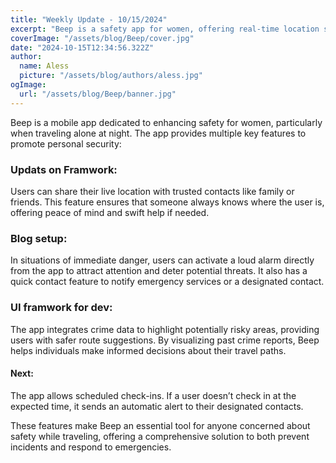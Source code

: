 ```yaml
---
title: "Weekly Update - 10/15/2024"
excerpt: "Beep is a safety app for women, offering real-time location sharing, emergency alerts, and crime data mapping to ensure secure travel, especially at night."
coverImage: "/assets/blog/Beep/cover.jpg"
date: "2024-10-15T12:34:56.322Z"
author:
  name: Aless
  picture: "/assets/blog/authors/aless.jpg"
ogImage:
  url: "/assets/blog/Beep/banner.jpg"
---
```


Beep is a mobile app dedicated to enhancing safety for women, particularly when traveling alone at night. The app provides multiple key features to promote personal security:

### Updats on Framwork:

Users can share their live location with trusted contacts like family or friends. This feature ensures that someone always knows where the user is, offering peace of mind and swift help if needed.

### Blog setup:

In situations of immediate danger, users can activate a loud alarm directly from the app to attract attention and deter potential threats. It also has a quick contact feature to notify emergency services or a designated contact.

### UI framwork for dev:

The app integrates crime data to highlight potentially risky areas, providing users with safer route suggestions. By visualizing past crime reports, Beep helps individuals make informed decisions about their travel paths.

#### Next:

The app allows scheduled check-ins. If a user doesn’t check in at the expected time, it sends an automatic alert to their designated contacts.

These features make Beep an essential tool for anyone concerned about safety while traveling, offering a comprehensive solution to both prevent incidents and respond to emergencies.
